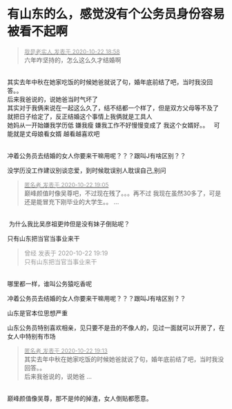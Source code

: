 # 有山东的么，感觉没有个公务员身份容易被看不起啊


<div class="quote"><blockquote><font size="2"><a href="https://www.hostloc.com/forum.php?mod=redirect&amp;goto=findpost&amp;pid=9337417&amp;ptid=757283" target="_blank"><font color="#999999">我是老实人 发表于 2020-10-22 18:58</font></a></font><br />
六年咋坚持的，怎么这么久才结婚啊</blockquote></div><br />
其实去年中秋在她家吃饭的时候她爸就说了句，婚年底前结了吧，当时我没回答。。&nbsp;&nbsp;<br />
后来我爸说的，说她爸当时气坏了<br />
其实对于我俩来说在一起这么久了，结不结都一个样了，但是双方父母等不及了 就把日子给定了，反正结婚这个事情上我俩就是工具人<br />
她妈从一开始嫌我学历低 嫌我瘦 嫌我工作不好慢慢变成了 我这个女婿好。。&nbsp; &nbsp;可能就是丈母娘看女婿 越看越喜欢吧<br />
<br />


冲着公务员去结婚的女人你要来干嘛用呢？？？跟叫J有啥区别？？

没学历没工作建议别谈恋爱，到时候耽误别人耽误自己,别问<img src="static/image/smiley/default/smile.gif" smilieid="1" border="0" alt="" />

<div class="quote"><blockquote><font size="2"><a href="https://www.hostloc.com/forum.php?mod=redirect&amp;goto=findpost&amp;pid=9337459&amp;ptid=757283" target="_blank"><font color="#999999">匿名者 发表于 2020-10-22 19:05</font></a></font><br />
巅峰颜值时像吴尊吧，不过现在残了。。。再不过 我现在虽然30多了，可是还是能冒充下刚毕业的大学生。。 ...</blockquote></div><br />
<img src="static/image/smiley/default/smile.gif" smilieid="1" border="0" alt="" /> 为什么我比吴彦祖更帅但是没有妹子倒贴呢？

只有山东把当官当事业来干<img id="aimg_nZy04" onclick="zoom(this, this.src, 0, 0, 0)" class="zoom" src="https://cdn.jsdelivr.net/gh/hishis/forum-master/public/images/patch.gif" onmouseover="img_onmouseoverfunc(this)" onload="thumbImg(this)" border="0" alt="" />

<div class="quote"><blockquote><font color="#999999">曾经 发表于 2020-10-22 19:19</font><br />
<font color="#999999">只有山东把当官当事业来干</font></blockquote></div><br />
哪里都一样，谁叫公务猿吃香呢

冲着公务员去结婚的女人你要来干嘛用呢？？？跟叫J有啥区别？？

山东是官本位思想严重

山东公务员特别喜欢相亲，见只要不是丑的不像人的，见过一面就可以开房了，在女人中特别有市场

<div class="quote"><blockquote><font size="2"><a href="https://www.hostloc.com/forum.php?mod=redirect&amp;goto=findpost&amp;pid=9337512&amp;ptid=757283" target="_blank"><font color="#999999">匿名者 发表于 2020-10-22 19:13</font></a></font><br />
其实去年中秋在她家吃饭的时候她爸就说了句，婚年底前结了吧，当时我没回答。。&nbsp;&nbsp;<br />
后来我爸说的，说她爸 ...</blockquote></div><br />
巅峰颜值像吴尊，那不是帅的掉渣，女人倒贴都愿意。
